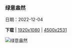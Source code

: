 ### 绿意盎然

日期：2022-12-04

**下载**  |  [1920x1080](https://cn.bing.com/th?id=OHR.BambooTreesIndia_ZH-CN3943852151_1920x1080.jpg)  |  [4500x2531](https://cn.bing.com/th?id=OHR.BambooTreesIndia_ZH-CN3943852151_UHD.jpg)

![绿意盎然](https://cn.bing.com/th?id=OHR.BambooTreesIndia_ZH-CN3943852151_1920x1080.jpg "古瓦哈提的竹子，印度阿萨姆邦 (© Page Bazar/500px/Getty Images)")


